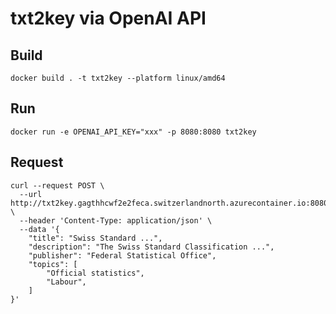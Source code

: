 # txt2key via OpenAI API

## Build

```shell
docker build . -t txt2key --platform linux/amd64
```

## Run
```shell
docker run -e OPENAI_API_KEY="xxx" -p 8080:8080 txt2key
```

## Request

```shell
curl --request POST \
  --url http://txt2key.gagthhcwf2e2feca.switzerlandnorth.azurecontainer.io:8080/keywords \
  --header 'Content-Type: application/json' \
  --data '{
	"title": "Swiss Standard ...",
	"description": "The Swiss Standard Classification ...",
	"publisher": "Federal Statistical Office",
	"topics": [
		"Official statistics",
		"Labour",
	]
}'
```